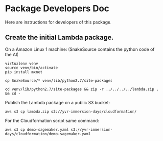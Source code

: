 
# Package Developers Doc

Here are instructions for developers of this package.

## Create the initial Lambda package.

On a Amazon Linux 1 machine: (SnakeSource contains the python code of the AI)

```
virtualenv venv
source venv/bin/activate
pip install mxnet

cp SnakeSource/* venv/lib/python2.7/site-packages

cd venv/lib/python2.7/site-packages && zip -r ../../../../lambda.zip . && cd -
```

Publish the Lambda package on a public S3 bucket:

```
aws s3 cp lambda.zip s3://yvr-immersion-days/cloudformation/
```

For the Cloudformation script same command:

```
aws s3 cp demo-sagemaker.yaml s3://yvr-immersion-days/cloudformation/demo-sagemaker.yaml
```

